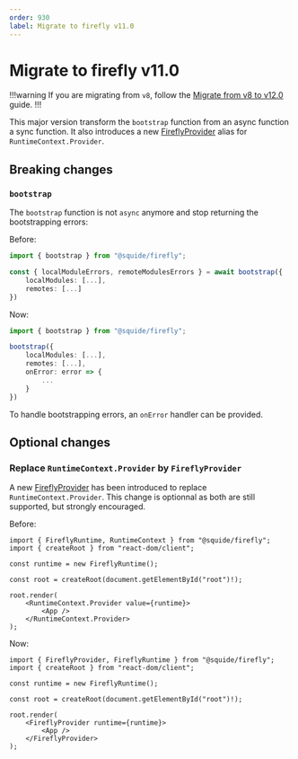 ```yaml
---
order: 930
label: Migrate to firefly v11.0
---
```


# Migrate to firefly v11.0

!!!warning
If you are migrating from `v8`, follow the [Migrate from v8 to v12.0](./migrate-from-v8-to-v12.0.md) guide.
!!!

This major version transform the `bootstrap` function from an async function a sync function. It also introduces a new [FireflyProvider](../reference/runtime/FireflyProvider.md) alias for `RuntimeContext.Provider`.

## Breaking changes

### `bootstrap`

The `bootstrap` function is not `async` anymore and stop returning the bootstrapping errors:

Before:

```ts
import { bootstrap } from "@squide/firefly";

const { localModuleErrors, remoteModulesErrors } = await bootstrap({
    localModules: [...],
    remotes: [...]
})
```

Now:

```ts
import { bootstrap } from "@squide/firefly";

bootstrap({
    localModules: [...],
    remotes: [...],
    onError: error => {
        ...
    } 
})
```

To handle bootstrapping errors, an `onError` handler can be provided.

## Optional changes

### Replace `RuntimeContext.Provider` by `FireflyProvider`

A new [FireflyProvider](../reference/runtime/FireflyProvider.md) has been introduced to replace `RuntimeContext.Provider`. This change is optionnal as both are still supported, but strongly encouraged.

Before:

```tsx
import { FireflyRuntime, RuntimeContext } from "@squide/firefly";
import { createRoot } from "react-dom/client";

const runtime = new FireflyRuntime();

const root = createRoot(document.getElementById("root")!);

root.render(
    <RuntimeContext.Provider value={runtime}>
        <App />
    </RuntimeContext.Provider>
);
```

Now:

```tsx
import { FireflyProvider, FireflyRuntime } from "@squide/firefly";
import { createRoot } from "react-dom/client";

const runtime = new FireflyRuntime();

const root = createRoot(document.getElementById("root")!);

root.render(
    <FireflyProvider runtime={runtime}>
        <App />
    </FireflyProvider>
);
```
